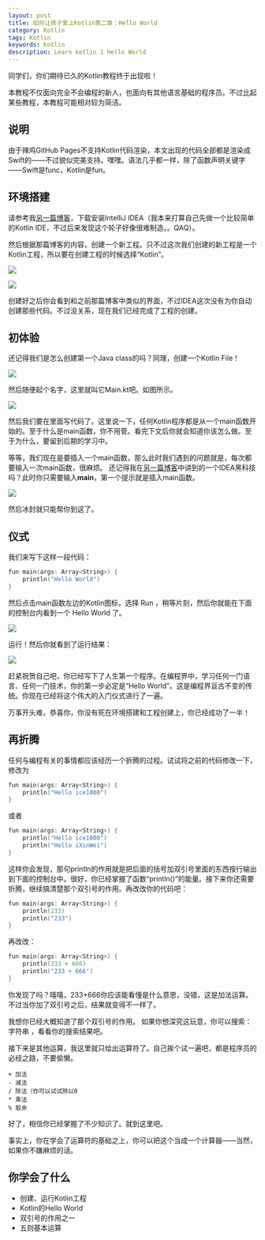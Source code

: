 ```yaml
---
layout: post
title: 如何让孩子爱上Kotlin第二章：Hello World
category: Kotlin
tags: Kotlin
keywords: Kotlin
description: Learn kotlin 1 Hello World
---
```


同学们，你们期待已久的Kotlin教程终于出现啦！

本教程不仅面向完全不会编程的新人，也面向有其他语言基础的程序员。不过比起某些教程，本教程可能相对较为简洁。

## 说明

由于辣鸡GitHub Pages不支持Kotlin代码渲染，本文出现的代码全部都是渲染成Swift的——不过貌似完美支持。嘿嘿。语法几乎都一样，除了函数声明关键字——Swift是func，Kotlin是fun。

## 环境搭建

请参考我[另一篇博客](http://ice1000.github.io/2016/6/26/LearnIDEA.html)，下载安装IntelliJ IDEA（我本来打算自己先做一个比较简单的Kotlin IDE，不过后来发现这个轮子好像很难制造。。QAQ）。

然后根据那篇博客的内容，创建一个新工程。只不过这次我们创建的新工程是一个Kotlin工程，所以要在创建工程的时候选择“Kotlin”。

<p><img src="/../../../assets/images/java/kt1/1.png" align="center"></p>
<p><img src="/../../../assets/images/java/kt1/2.png" align="center"></p>

创建好之后你会看到和之前那篇博客中类似的界面，不过IDEA这次没有为你自动创建那些代码。不过没关系，现在我们已经完成了工程的创建。

## 初体验

还记得我们是怎么创建第一个Java class的吗？同理，创建一个Kotlin File！

<p><img src="/../../../assets/images/java/kt1/3.png" align="center"></p>

然后随便起个名字，这里就叫它Main.kt吧。如图所示。

<p><img src="/../../../assets/images/java/kt1/4.png" align="center"></p>

然后我们要在里面写代码了。这里说一下，任何Kotlin程序都是从一个main函数开始的。至于什么是main函数，你不用管。看完下文后你就会知道你该怎么做。至于为什么，要留到后期的学习中。

等等，我们现在是要插入一个main函数，那么此时我们遇到的问题就是，每次都要输入一次main函数，很麻烦。
还记得我在[另一篇博客](http://ice1000.github.io/2016/06/29/LearnIDEA3.html)中讲到的一个IDEA黑科技吗？此时你只需要输入**main**，第一个提示就是插入main函数。

<p><img src="/../../../assets/images/java/kt1/5.png" align="center"></p>

然后冰封就只能帮你到这了。

## 仪式

我们来写下这样一段代码：

```swift
fun main(args: Array<String>) {
    println("Hello World")
}
```

然后点击main函数左边的Kotlin图标，选择 Run ，稍等片刻，然后你就能在下面的控制台内看到一个 Hello World 了。

<p><img src="/../../../assets/images/java/kt1/6.png" align="center"></p>

运行！然后你就看到了运行结果：

<p><img src="/../../../assets/images/java/kt1/7.png" align="center"></p>

赶紧祝贺自己吧，你已经写下了人生第一个程序。在编程界中，学习任何一门语言、任何一门技术，你的第一步必定是“Hello World”。这是编程界亘古不变的传统。你现在已经将这个伟大的入门仪式进行了一遍。

万事开头难，恭喜你，你没有死在环境搭建和工程创建上，你已经成功了一半！

## 再折腾

任何与编程有关的事情都应该经历一个折腾的过程。试试将之前的代码修改一下，修改为

```swift
fun main(args: Array<String>) {
    println("Hello ice1000")
}
```

或者

```swift
fun main(args: Array<String>) {
    println("Hello ice1000")
    println("Hello iXinWei")
}
```

这样你会发现，那句println的作用就是把后面的括号加双引号里面的东西按行输出到下面的控制台中。很好，你已经掌握了函数“println()”的能量。接下来你还需要折腾，继续搞清楚那个双引号的作用。再改改你的代码吧：

```swift
fun main(args: Array<String>) {
    println(233)
    println("233")
}
```

再改改：

```swift
fun main(args: Array<String>) {
    println(233 + 666)
    println("233 + 666")
}
```

你发现了吗？嘻嘻，233+666你应该能看懂是什么意思，没错，这是加法运算。不过当你加了双引号之后，结果就变得不一样了。

我想你已经大概知道了那个双引号的作用。 如果你想深究这玩意，你可以搜索： 字符串 ，看看你的搜索结果吧。

接下来是其他运算，我这里就只给出运算符了。自己挨个试一遍吧，都是程序员的必经之路，不要偷懒。

```
+ 加法
- 减法
/ 除法（你可以试试除以0
* 乘法
% 取余
```

好了，相信你已经掌握了不少知识了。就到这里吧。

事实上，你在学会了运算符的基础之上，你可以把这个当成一个计算器——当然，如果你不嫌麻烦的话。

## 你学会了什么

- 创建、运行Kotlin工程
- Kotlin的Hello World
- 双引号的作用之一
- 五则基本运算